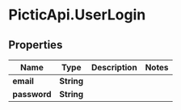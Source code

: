 # PicticApi.UserLogin

## Properties
Name | Type | Description | Notes
------------ | ------------- | ------------- | -------------
**email** | **String** |  | 
**password** | **String** |  | 


